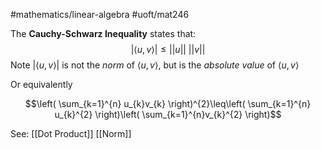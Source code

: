#mathematics/linear-algebra #uoft/mat246 

The **Cauchy-Schwarz Inequality** states that:
$$|\langle u,v \rangle| \leq ||u|| \ ||v||$$
	Note $|\langle u,v \rangle|$ is not the *norm* of $\langle u,v \rangle$, but is the *absolute value* of $\langle u,v \rangle$

Or equivalently

$$\left( \sum_{k=1}^{n} u_{k}v_{k} \right)^{2}\leq\left( \sum_{k=1}^{n} u_{k}^{2} \right)\left( \sum_{k=1}^{n}v_{k}^{2} \right)$$

See: 
	[[Dot Product]]
	[[Norm]]